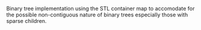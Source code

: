 Binary tree implementation using the STL container map to accomodate for the possible non-contiguous nature of binary trees especially those with sparse children.
